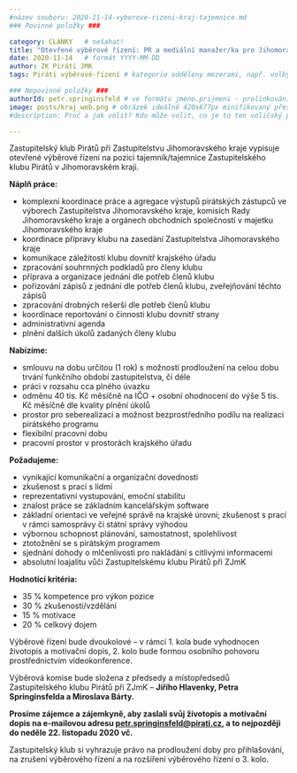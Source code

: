 ```yaml
---
#název souboru: 2020-11-14-vyberove-rizeni-kraj-tajemnice.md
### Povinné položky ###

category: CLANKY   # nešahat!
title: "Otevřené výběrové řízení: PR a mediální manažer/ka pro Jihomoravský kraj"
date: 2020-11-14   # formát YYYY-MM-DD
author: ZK Piráti JMK
tags: Piráti výběrové-řízení # kategorie odděleny mezerami, např. volby zemědělství životní-prostředí piráti (viz https://jihomoravsky.pirati.cz/tags/)

### Nepovinné položky ###
authorId: petr.springinsfeld # ve formátu jmeno.prijmeni - prolinkování s profilem přes uid
image: posts/kraj_web.png # obrázek ideálně 420x677px minifikovaný přes https://tinypng.com/
#description: Proč a jak volit? Kdo může volit, co je to ten voličský průkaz a jak ho získáte?

---
```


Zastupitelský klub Pirátů při Zastupitelstvu Jihomoravského kraje vypisuje otevřené výběrové řízení na pozici tajemník/tajemnice Zastupitelského klubu Pirátů v Jihomoravském kraji​.

**Náplň práce:**
- komplexní koordinace práce a agregace výstupů pirátských zástupců ve výborech Zastupitelstva Jihomoravského kraje, komisích Rady Jihomoravského kraje a orgánech obchodních společností v majetku Jihomoravského kraje
- koordinace přípravy klubu na zasedání Zastupitelstva Jihomoravského kraje
- komunikace záležitostí klubu dovnitř krajského úřadu
- zpracování souhrnných podkladů pro členy klubu
- příprava a organizace jednání dle potřeb členů klubu
- pořizování zápisů z jednání dle potřeb členů klubu, zveřejňování těchto zápisů
- zpracování drobných rešerší dle potřeb členů klubu
- koordinace reportování o činnosti klubu dovnitř strany
- administrativní agenda
- plnění dalších úkolů zadaných členy klubu

**Nabízíme:**
- smlouvu na dobu určitou (1 rok) s možností prodloužení na celou dobu trvání funkčního období zastupitelstva, či déle
- práci v rozsahu cca plného úvazku
- odměnu 40 tis. Kč měsíčně na IČO + osobní ohodnocení do výše 5 tis. Kč měsíčně dle kvality plnění úkolů
- prostor pro seberealizaci a možnost bezprostředního podílu na realizaci pirátského programu
- flexibilní pracovní dobu
- pracovní prostor v prostorách krajského úřadu

**Požadujeme:**
- vynikající komunikační a organizační dovednosti
- zkušenost s prací s lidmi
- reprezentativní vystupování, emoční stabilitu
- znalost práce se základním kancelářským software
- základní orientaci ve veřejné správě na krajské úrovni; zkušenost s prací v rámci samosprávy či státní správy výhodou
- výbornou schopnost plánování, samostatnost, spolehlivost
- ztotožnění se s pirátským programem
- sjednání dohody o mlčenlivosti pro nakládání s citlivými informacemi
- absolutní loajalitu vůči Zastupitelskému klubu Pirátů při ZJmK

**Hodnotící kritéria:**
- 35 % kompetence pro výkon pozice
- 30 % zkušenosti/vzdělání
- 15 % motivace
- 20 % celkový dojem

Výběrové řízení bude dvoukolové – v rámci 1. kola bude vyhodnocen životopis a motivační dopis, 2. kolo bude formou osobního pohovoru prostřednictvím videokonference.

Výběrová komise bude složena z předsedy a místopředsedů Zastupitelského klubu Pirátů při ZJmK – **Jiřího Hlavenky, Petra Springinsfelda a Miroslava Bárty.**

**Prosíme zájemce a zájemkyně, aby zaslali svůj životopis a motivační dopis na e-mailovou adresu petr.springinsfeld@pirati.cz, a to nejpozději do neděle 22. listopadu 2020 vč.**

Zastupitelský klub si vyhrazuje právo na prodloužení doby pro přihlašování, na zrušení výběrového řízení a na rozšíření výběrového řízení o 3. kolo.
